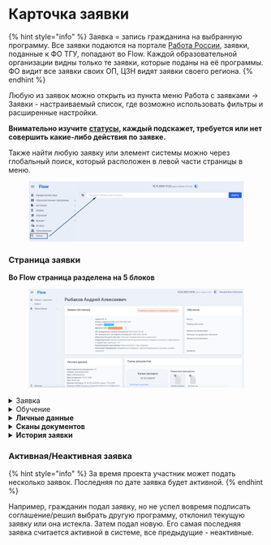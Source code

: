 # Карточка заявки

{% hint style="info" %}
Заявка = запись гражданина на выбранную программу. Все заявки подаются на портале [Работа России](https://trudvsem.ru/educational-programs/), заявки, поданные к ФО ТГУ, попадают во Flow. Каждой образовательной организации видны только те заявки, которые поданы на её программы. ФО видит все заявки своих ОП, ЦЗН видят заявки своего региона.
{% endhint %}

Любую из заявок можно открыть из пункта меню Работа с заявками -> Заявки - настраиваемый список, где возможно использовать фильтры и расширенные настройки.

**Внимательно изучите** [**статусы**](statusy-zayavok.md)**, каждый подскажет, требуется или нет совершить какие-либо действия по заявке.**

Также найти любую заявку или элемент системы можно через глобальный поиск, который расположен в левой части страницы в меню.&#x20;

<figure><img src="../.gitbook/assets/image (186).png" alt=""><figcaption></figcaption></figure>

### **Страница заявки**&#x20;

**Во Flow   страница разделена на 5 блоков**

<figure><img src="../.gitbook/assets/image (140).png" alt=""><figcaption></figcaption></figure>

<details>

<summary>Заявка</summary>

### Информация о текущей  заявке гражданина

**Номер заявки**&#x20;

**Дата отправки данных на РР** - все заявки синхронизируется с порталом Работа России.

**Создано** - дата подачи заявки гражданином&#x20;

**Одобрена ЦЗН** - дата одобрения заявки в  ЦЗН

**Первый и последний на текущий момент вход гражданина в свой личный кабинет**

**Образовательный партнёр** - образовательная организация, куда была подана заявка

**Подразделение** - название подразделения в системе Odin, в котором проводится образовательная программа.

**Наименование программы**  образовательная  программа в системе Odin, на которую была подана заявка. &#x20;

**Категория гражданина** - категория, по которой была подана заявка на участие.

</details>

<details>

<summary>Обучение</summary>

### **Обучение**

**Поток** - название потока в Odin

**Период обучения** - даты обучения на платформе Odin

**Список справок об успеваемости/посещаемости** - справки генерируются на основании данных из  Odi&#x6E;**.** Далее образовательная организация подписывает их и загружает подписанный скан.&#x20;

**Приказ на зачисление** - ссылка для скачивания приказа

**Приказ на отчисление** - ссылка для скачивания приказа

</details>

<details>

<summary><strong>Личные данные</strong></summary>

**Идентификатор гражданина**

**СНИЛС**

**ИНН**

**День рождения**

**Данные паспорта**

**Адрес регистрации**

**Почтовый адрес**

\_\_\_\_\_\_\_\_\_\_\_\_\_\_\_\_\_\_\_\_\_\_\_\_\_\_\_\_\_\_\_\_\_\_\_\_\_\_\_\_\_\_\_\_\_\_\_\_\_\_\_\_\_\_\_\_\_\_\_\_\_\_\_\_\_\_\_\_\_\_\_\_

**Образование**

**Данные диплома**

\_\_\_\_\_\_\_\_\_\_\_\_\_\_\_\_\_\_\_\_\_\_\_\_\_\_\_\_\_\_\_\_\_\_\_\_\_\_\_\_\_\_\_\_\_\_\_\_\_\_\_\_\_\_\_\_\_\_\_\_\_\_\_\_\_\_\_\_\_\_\_\_\_

**Телефон**

**Дополнительный телефон**

**Email**

**Дополнительный email**

</details>

<details>

<summary><strong>Сканы документов</strong></summary>

**Первичные документы:**

Копия паспорта

Диплом/документ об образовании

Документы о смене фамилии (при наличии)&#x20;

**Документы для обучения по программе**&#x20;

Заявление на зачисление

Договор

Согласие на обработку персональных данных

Заявление на отчисление (при наличии)&#x20;

Приказ на зачисление

Приказ об отчислении

**Документы об обучении и трудоустройстве**

Документ о квалификации

Документ о трудоустройстве



</details>

<details>

<summary><strong>История заявки</strong></summary>

В истории заявки отображаются все комментарии и действия, которые проводились в заявке указанием инициатора этих действий

</details>

### Активная/Неактивная заявка

{% hint style="info" %}
За время проекта участник может подать несколько заявок.  Последняя по дате заявка будет активной.
{% endhint %}

Например, гражданин подал заявку, но не успел вовремя подписать соглашение/решил выбрать другую программу, отклонил текущую заявку или она истекла. Затем подал новую. Его самая последняя заявка считается активной в системе, все предыдущие - неактивные.
